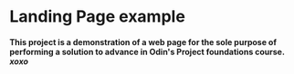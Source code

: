 Landing Page example
===
#### This project is a demonstration of a web page for the sole purpose of performing a solution to advance in Odin's Project foundations course.<br> ***xoxo***